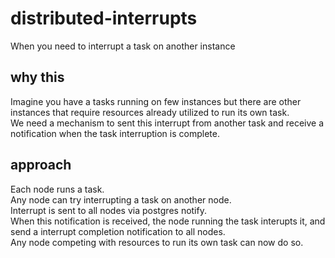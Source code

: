 # distributed-interrupts
When you need to interrupt a task on another instance

## why this ##
Imagine you have a tasks running on few instances but there are other instances that require resources already utilized to run its own task. <br>
We need a mechanism to sent this interrupt from another task and receive a notification when the task interruption is complete.

## approach ##
Each node runs a task. <br>
Any node can try interrupting a task on another node. <br>
Interrupt is sent to all nodes via postgres notify. <br>
When this notification is received, the node running the task interupts it, and send a interrupt completion notification to all nodes. <br>
Any node competing with resources to run its own task can now do so. <br>
